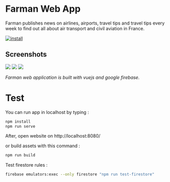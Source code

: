 # Farman Web App

Farman publishes news on airlines, airports, travel tips and travel tips every week to find out all about air transport and civil aviation in France.

[![install](https://i.imgur.com/RPOS6Bo.png)](https://farman.info?utm_source=github_readme)

## Screenshots

![](https://i.imgur.com/xvE1TLbl.jpg)
![](https://i.imgur.com/4aBRVbul.jpg)
![](https://i.imgur.com/DO99Xrml.jpg)

*Farman web application is built with vuejs and google firebase.*

# Test

You can run app in localhost by typing :
```sh
npm install
npm run serve
```
After, open website on http://localhost:8080/

or build assets with this command :
```sh
npm run build
```

Test firestore rules :
```sh
firebase emulators:exec --only firestore "npm run test-firestore"
```